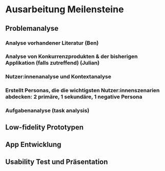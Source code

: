 # Ausarbeitung Meilensteine
## Problemanalyse
### Analyse vorhandener Literatur (Ben)

### Analyse von Konkurrenzprodukten & der bisherigen Applikation (falls zutreffend) (Julian)

### Nutzer:innenanalyse und Kontextanalyse

### Erstellt Personas, die die wichtigsten Nutzer:innenszenarien abdecken: 2 primäre, 1 sekundäre, 1 negative Persona

### Aufgabenanalyse (task analysis)




## Low-fidelity Prototypen

## App Entwicklung

## Usability Test und Präsentation
